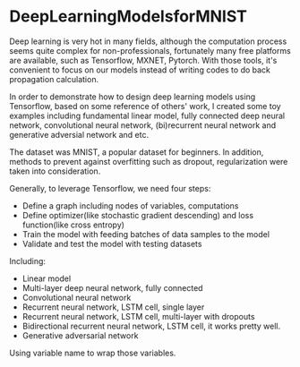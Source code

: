 # DeepLearningModelsforMNIST
Deep learning is very hot in many fields, although the computation process seems quite complex for non-professionals, fortunately many free platforms are available,   such as Tensorflow, MXNET, Pytorch. With those tools, it's convenient to focus on our models instead of writing codes to do back propagation calculation.

In order to demonstrate how to design deep learning models using Tensorflow, based on some reference of others' work, I created some toy examples including fundamental linear model, fully connected deep neural network, convolutional neural network, (bi)recurrent neural network and generative adversial network and etc. 

The dataset was MNIST, a popular dataset for beginners. In addition, methods to prevent against overfitting such as dropout, regularization were taken into consideration.

Generally, to leverage Tensorflow, we need four steps: 
- Define a graph including nodes of variables, computations
- Define optimizer(like stochastic gradient descending) and loss function(like cross entropy)
- Train the model with feeding batches of data samples to the model
- Validate and test the model with testing datasets

Including:
- Linear model
- Multi-layer deep neural network, fully connected
- Convolutional neural network
- Recurrent neural network, LSTM cell, single layer
- Recurrent neural network, LSTM cell, multi-layer with dropouts
- Bidirectional recurrent neural network, LSTM cell, it works pretty well.
- Generative adversarial network

Using variable name to wrap those variables.
